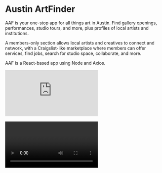 # Austin ArtFinder 

AAF is your one-stop app for all things art in Austin. Find gallery openings, performances, studio tours, and more, plus profiles of local artists and institutions.

A members-only section allows local artists and creatives to connect and network, with a Craigslist-like marketplace where members can offer services, find jobs, search for studio space, collaborate, and more.

AAF is a React-based app using Node and Axios.

![Initial flowchart](https://github.com/scottnyerges/ART/blob/master/Flowchart.pdf)


![Demo login](https://github.com/scottnyerges/ART/blob/master/AFdemologin.mov)

